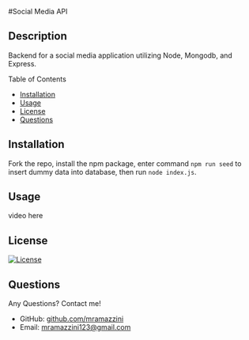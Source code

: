 #Social Media API

## Description 
Backend for a social media application utilizing Node, Mongodb, and Express.

Table of Contents
- [Installation](#installation)
- [Usage](#usage)
- [License](#license)
- [Questions](#questions)

## Installation

Fork the repo, install the npm package, enter command `npm run seed` to insert dummy data into database, then run `node index.js`.

## Usage

video here

## License

[![License](https://img.shields.io/badge/License-Apache_2.0-blue.svg)](https://opensource.org/licenses/Apache-2.0)

## Questions

Any Questions? Contact me! 

- GitHub: [github.com/mramazzini](#github.com/mramazzini)
- Email: mramazzini123@gmail.com